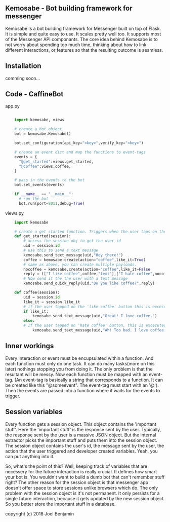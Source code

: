 

## Kemosabe - Bot building framework for messenger

Kemosabe is a bot building framework for Messenger built on top of Flask. It is simple and quite easy
to use. It scales pretty well too. It supports most of the Messenger API componants.
The core idea behind Kemosabe is to not worry about spending too much time, thinking
about how to link different interactions, or features so that the resulting outcome
is seamless.

## Installation

comming soon...


## Code - CaffineBot

app.py
```python

    import kemosabe, views

    # create a bot object
    bot = kemosabe.Kemosabe()

    bot.set_configuration(api_key="<key>",verify_key="<key>")

    # create an event dict and map the functions to event-tags
    events = {
      "@get_started":views.get_started,
      "@coffee":views.coffee,
    }

    # pass in the events to the bot
    bot.set_events(events)

    if __name__ == "__main__":
      # run the bot
      bot.run(port=8011,debug=True)

```

views.py
```python
    import kemosabe

    # create a get started function. Triggers when the user taps on the get started button
    def get_started(session):
        # access the session obj to get the user id
        uid = session.id
        # use this to send a text message
        kemosabe.send_text_message(uid,"Hey there!")
        coffee = kemosabe.create(action="coffee",like_it=True)
        # same as above, you can create multiple payloads.
        nocoffee = kemosabe.create(action="coffee",like_it=False
        reply = (["I like coffee",coffee,"text"],["I hate coffee",nocoffee,"text"],)
        # Now send it the the user with a text message
        kemosabe.send_quick_reply(uid,"Do you like coffee?",reply)

    def coffee(session):
        uid = session.id
        like_it = session.like_it
        # if the user tapped on the 'like coffee' button this is excecuted
        if like_it:
            kemosabe.send_text_message(uid,"Great! I love coffee.")
        else:
        # If the user tapped on 'hate coffee' button, this is excecuted.
            kemosabe.send_text_message(uid,"Ah! Too bad. I love coffee.")

```

## Inner workings

Every Interaction or event must be encupsulated within a function. And each function
must only do one task. It can do many tasks(more on this later) nothings stopping you
from doing it. The only problem is that the resultant will be messy. Now each function
must be mapped with an event-tag. (An event-tag is basically a string that corresponds
to a function. It can be created like this "@someevent". The event-tag must start with
an '@'). Then the events are passed into a function where it waits for the events to
trigger.

## Session variables

Every function gets a session object. This object contains the 'important stuff'.
Here the 'important stuff' is the response sent by the user. Typically, the
response sent by the user is a massive JSON object. But the internal extractor
picks the important stuff and puts them into the session object. The session object
contains the user's id, the message sent by the user, the action that the user triggered
and developer created variables. Yeah, you can put anything into it.

So, what's the point of this? Well, keeping track of variables that are necessery
for the future interaction is really crucial. It defines how smart your bot is.
You wouldn't want to build a dumb bot that can't remember stuff right? The other reason
for the session object is that messenger app doesn't offer space to store sessions unlike
browsers which do. The only problem with the session object is it's not permanent. It only
persists for a single future interaction, because it gets updated by the new session object.
So you better store the important stuff in a database.


copyright (c) 2018 Joel Benjamin
